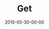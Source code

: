 ---
layout: message
category: message
series: "Lavish"
title: "Get"
date: 2010-05-30-00-00
message_id: 622
program: "http://s3.amazonaws.com/crossroads-media/documents/05_29-30_10Program.pdf"
audio: "http://s3.amazonaws.com/crossroads-media/message/audio/Lavish4.mp3"
audio-duration: "36:09"
description: "Brian Tome discusses how pleasure is an important part of
experiencing God's grace."
video: "http://s3.amazonaws.com/crossroads-media/message/video/Lavish4.mp4"
video-duration: "36:09"
video-image: "http://s3.amazonaws.com/crossroads-media/images/052910_still.jpg"
explicit: false
---